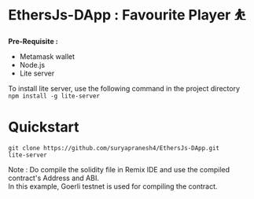 # EthersJs-DApp : Favourite Player ⛹️

**Pre-Requisite :**

-  Metamask wallet </br>
-  Node.js </br>
-  Lite server </br>



To install lite server, use the following command in the project directory </br>
   ```npm install -g lite-server```
   

# Quickstart

```
git clone https://github.com/suryapranesh4/EthersJs-DApp.git
lite-server
```

Note : Do compile the solidity file in Remix IDE and use the compiled contract's Address and ABI. </br>
In this example, Goerli testnet is used for compiling the contract.
